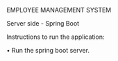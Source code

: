 EMPLOYEE MANAGEMENT SYSTEM


Server side - Spring Boot

Instructions to run the application:

•	Run the spring boot server.


